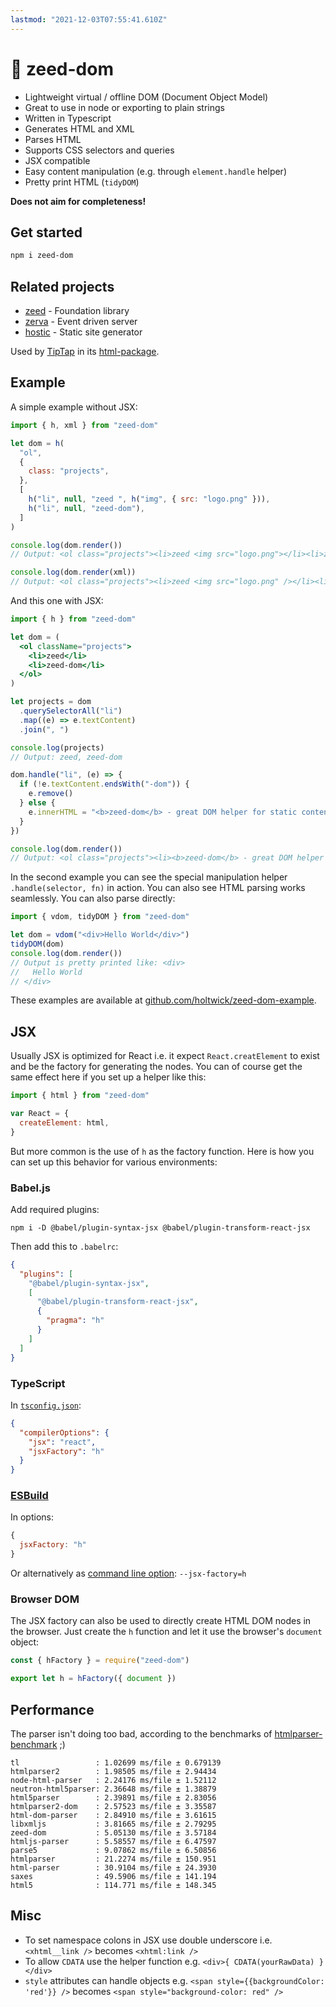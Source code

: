 ```yaml
---
lastmod: "2021-12-03T07:55:41.610Z"
---
```


# 🌱 zeed-dom

- Lightweight virtual / offline DOM (Document Object Model)
- Great to use in node or exporting to plain strings
- Written in Typescript
- Generates HTML and XML
- Parses HTML
- Supports CSS selectors and queries
- JSX compatible
- Easy content manipulation (e.g. through `element.handle` helper)
- Pretty print HTML (`tidyDOM`)

**Does not aim for completeness!**

## Get started

```sh
npm i zeed-dom
```

## Related projects

- [zeed](https://github.com/holtwick/zeed) - Foundation library
- [zerva](https://github.com/holtwick/zerva) - Event driven server
- [hostic](https://github.com/holtwick/hostic) - Static site generator

Used by [TipTap](https://www.tiptap.dev/) in its [html-package](https://github.com/ueberdosis/tiptap/tree/aac0193050228a8b6237d84f1eb587cfc0d08e24/packages/html).

## Example

A simple example without JSX:

```js
import { h, xml } from "zeed-dom"

let dom = h(
  "ol",
  {
    class: "projects",
  },
  [
    h("li", null, "zeed ", h("img", { src: "logo.png" })),
    h("li", null, "zeed-dom"),
  ]
)

console.log(dom.render())
// Output: <ol class="projects"><li>zeed <img src="logo.png"></li><li>zeed-dom</li></ol>

console.log(dom.render(xml))
// Output: <ol class="projects"><li>zeed <img src="logo.png" /></li><li>zeed-dom</li></ol>
```

And this one with JSX:

```jsx
import { h } from "zeed-dom"

let dom = (
  <ol className="projects">
    <li>zeed</li>
    <li>zeed-dom</li>
  </ol>
)

let projects = dom
  .querySelectorAll("li")
  .map((e) => e.textContent)
  .join(", ")

console.log(projects)
// Output: zeed, zeed-dom

dom.handle("li", (e) => {
  if (!e.textContent.endsWith("-dom")) {
    e.remove()
  } else {
    e.innerHTML = "<b>zeed-dom</b> - great DOM helper for static content"
  }
})

console.log(dom.render())
// Output: <ol class="projects"><li><b>zeed-dom</b> - great DOM helper for static content</li></ol>
```

In the second example you can see the special manipulation helper `.handle(selector, fn)` in action. You can also see HTML parsing works seamlessly. You can also parse directly:

```js
import { vdom, tidyDOM } from "zeed-dom"

let dom = vdom("<div>Hello World</div>")
tidyDOM(dom)
console.log(dom.render())
// Output is pretty printed like: <div>
//   Hello World
// </div>
```

These examples are available at [github.com/holtwick/zeed-dom-example](https://github.com/holtwick/zeed-dom-example).

## JSX

Usually JSX is optimized for React i.e. it expect `React.creatElement` to exist and be the factory for generating the nodes. You can of course get the same effect here if you set up a helper like this:

```js
import { html } from "zeed-dom"

var React = {
  createElement: html,
}
```

But more common is the use of `h` as the factory function. Here is how you can set up this behavior for various environments:

### Babel.js

Add required plugins:

```shell script
npm i -D @babel/plugin-syntax-jsx @babel/plugin-transform-react-jsx
```

Then add this to `.babelrc`:

```json
{
  "plugins": [
    "@babel/plugin-syntax-jsx",
    [
      "@babel/plugin-transform-react-jsx",
      {
        "pragma": "h"
      }
    ]
  ]
}
```

### TypeScript

In [`tsconfig.json`](https://www.typescriptlang.org/docs/handbook/compiler-options-in-msbuild.html#mappings):

```json
{
  "compilerOptions": {
    "jsx": "react",
    "jsxFactory": "h"
  }
}
```

### [ESBuild](https://github.com/evanw/esbuild)

In options:

```js
{
  jsxFactory: "h"
}
```

Or alternatively as [command line option](https://github.com/evanw/esbuild#command-line-usage): `--jsx-factory=h`

### Browser DOM

The JSX factory can also be used to directly create HTML DOM nodes in the browser. Just create the `h` function and let it use the browser's `document` object:

```js
const { hFactory } = require("zeed-dom")

export let h = hFactory({ document })
```

## Performance

The parser isn't doing too bad, according to the benchmarks of [htmlparser-benchmark](https://github.com/AndreasMadsen/htmlparser-benchmark/blob/master/stats.txt) ;)

```
tl                 : 1.02699 ms/file ± 0.679139
htmlparser2        : 1.98505 ms/file ± 2.94434
node-html-parser   : 2.24176 ms/file ± 1.52112
neutron-html5parser: 2.36648 ms/file ± 1.38879
html5parser        : 2.39891 ms/file ± 2.83056
htmlparser2-dom    : 2.57523 ms/file ± 3.35587
html-dom-parser    : 2.84910 ms/file ± 3.61615
libxmljs           : 3.81665 ms/file ± 2.79295
zeed-dom           : 5.05130 ms/file ± 3.57184
htmljs-parser      : 5.58557 ms/file ± 6.47597
parse5             : 9.07862 ms/file ± 6.50856
htmlparser         : 21.2274 ms/file ± 150.951
html-parser        : 30.9104 ms/file ± 24.3930
saxes              : 49.5906 ms/file ± 141.194
html5              : 114.771 ms/file ± 148.345
```

## Misc

- To set namespace colons in JSX use double underscore i.e. `<xhtml__link />` becomes `<xhtml:link />`
- To allow `CDATA` use the helper function e.g. `<div>{ CDATA(yourRawData) }</div>`
- `style` attributes can handle objects e.g. `<span style={{backgroundColor: 'red'}} />` becomes `<span style="background-color: red" />`
